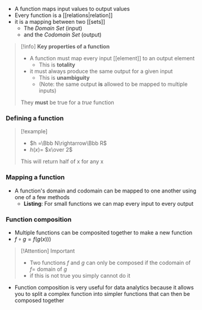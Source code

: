 - A function maps input values to output values
- Every function is a [[relations|relation]]
- it is a mapping between two [[sets]]
	- The *Domain Set* (input)
	- and the *Codomain Set* (output)

> [!info] **Key properties of a function**
> - A function must map every input [[element]] to an output element
> 	- This is **totality**
> - it must always produce the same output for a given input
> 	- This is **unambiguity**
> 	- (Note: the same output **is** allowed to be mapped to multiple inputs)
> 
> They **must** be true for a *true* function
### Defining a function
> [!example]
> - $h =\Bbb N\rightarrow\Bbb R$
>- $h(x) =$ $x\over 2$
>
>This will return half of x for any x
### Mapping a function
- A function's domain and codomain can be mapped to one another using one of a few methods
	- **Listing**: For small functions we can map every input to every output

### Function composition
- Multiple functions can be composited together to make a new function
- $f\circ g = f(g(x)))$

> [!Attention] Important
> - Two functions $f$ and $g$ can only be composed if the codomain of $f =$ domain of $g$
> - if this is not true you simply cannot do it

- Function composition is very useful for data analytics because it allows you to split a complex function into simpler functions that can then be composed together
